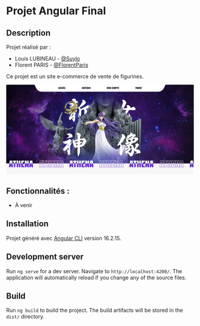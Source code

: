# Projet Angular Final

## Description
Projet réalisé par : 
- Louis LUBINEAU - [@Suylo](https://github.com/Suylo)
- Florent PARIS - [@FlorentParis](https://github.com/FlorentParis)

Ce projet est un site e-commerce de vente de figurines.

![First view](src/assets/img.png)

## Fonctionnalités : 
- À venir

## Installation

Projet généré avec [Angular CLI](https://github.com/angular/angular-cli) version 16.2.15.

## Development server

Run `ng serve` for a dev server. Navigate to `http://localhost:4200/`. The application will automatically reload if you change any of the source files.

## Build

Run `ng build` to build the project. The build artifacts will be stored in the `dist/` directory.

